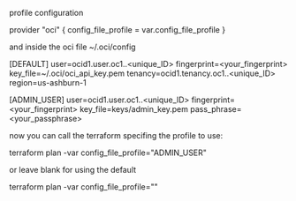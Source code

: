 
profile configuration

provider "oci" {
  config_file_profile = var.config_file_profile
}

and inside the oci file ~/.oci/config

[DEFAULT]
user=ocid1.user.oc1..<unique_ID>
fingerprint=<your_fingerprint>
key_file=~/.oci/oci_api_key.pem
tenancy=ocid1.tenancy.oc1..<unique_ID>
region=us-ashburn-1

[ADMIN_USER]
user=ocid1.user.oc1..<unique_ID>
fingerprint=<your_fingerprint>
key_file=keys/admin_key.pem
pass_phrase=<your_passphrase>

now you can call the terraform specifing the profile to use:

terraform plan -var config_file_profile="ADMIN_USER"

or leave blank for using the default

terraform plan -var config_file_profile=""